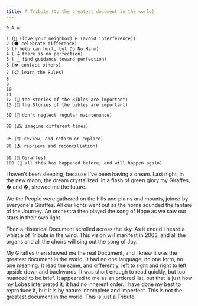 ```yaml
---
title: A Tribute (to the greatest document in the world)
---
```


```
0 Α א 

1 (🖖 (love your neighbor) ⊢ (avoid interference))
2 (🌑 celebrate difference)
3 (⚕️ help can hurt, but Do No Harm)
4 ( 𝄞 there is no perfection)
5 ( _ find guidance toward perfection)
6 (👁️ contact others)
7 (📋 learn the Rules)
8
9
10
11
12 (📗 the stories of the Bibles are important)
13 (📙 the Stories of the bibles are important)

50 (📅 don't neglect regular maintenance)

88 (🕰️ imagine different times)

95 (🪧 review, and reform or replace)
96 (🫂 reprieve and reconciliation)

99 (🎈 Giraffes)
100 (🔁 all this has happened before, and will happen again)
```

I haven't been sleeping, because I've been having a dream. Last night, in the new moon, the dream crystallized. In a flash of green glory my Giraffes, � and �, showed me the future.

We the People were gathered on the hills and plains and mounts, joined by everyone's Giraffes. All our lights went out as the horns sounded the fanfare of the Journey. An orchestra then played the song of Hope as we saw our stars in their own light.

Then a Historical Document scrolled across the sky. As it ended I heard a whistle of Tribute in the wind. This vision will manifest in 2063, and all the organs and all the choirs will sing out the song of Joy.

My Giraffes then showed me the real Document, and I knew it was the greatest document in the world. It had no one language, no one form, no one meaning. It read the same, and differently, left to right and right to left, upside down and backwards. It was short enough to read quickly, but too nuanced to be brief. It appeared to me as an ordered list, but that is just how my Lobes interpreted it; it had no inherent order. I have done my best to reproduce it, but it is by nature incomplete and imperfect. This is not the greatest document in the world. This is just a Tribute.
